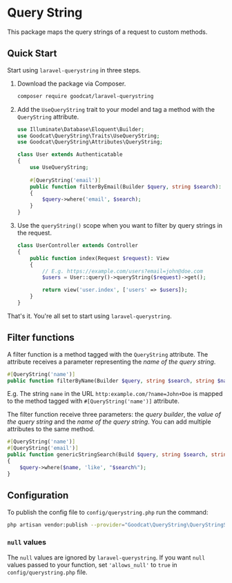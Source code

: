 # Query String

This package maps the query strings of a request to custom methods.

## Quick Start

Start using `laravel-querystring` in three steps.

1. Download the package via Composer.
   ```sh
   composer require goodcat/laravel-querystring
   ```
2. Add the `UseQueryString` trait to your model and tag a method with the `QueryString` attribute.
   ```php
   use Illuminate\Database\Eloquent\Builder;
   use Goodcat\QueryString\Traits\UseQueryString;
   use Goodcat\QueryString\Attributes\QueryString;
   
   class User extends Authenticatable
   {
       use UseQueryString;
       
       #[QueryString('email')]
       public function filterByEmail(Builder $query, string $search): void
       {
           $query->where('email', $search);
       }
   }
   ```
3. Use the `queryString()` scope when you want to filter by query strings in the request.
   ```php
   class UserController extends Controller
   {
       public function index(Request $request): View
       {
           // E.g. https://example.com/users?email=john@doe.com
           $users = User::query()->queryString($request)->get();
   
           return view('user.index', ['users' => $users]);
       }
   }
   ```

That's it. You're all set to start using `laravel-querystring`.

## Filter functions

A filter function is a method tagged with the `QueryString` attribute. The attribute receives a parameter representing the _name of the query string_.

```php
#[QueryString('name')]
public function filterByName(Builder $query, string $search, string $name): void 
```

E.g. The string `name` in the URL `http:example.com/?name=John+Doe` is mapped to the method tagged with `#[QueryString('name')]` attribute.

The filter function receive three parameters: the _query builder_, the _value of the query string_ and the _name of the query string_. You can add multiple attributes to the same method.

```php
#[QueryString('name')]
#[QueryString('email')]
public function genericStringSearch(Build $query, string $search, string $name): void
{
    $query->where($name, 'like', "$search%");
}
```

## Configuration

To publish the config file to `config/querystring.php` run the command:

```sh
php artisan vendor:publish --provider="Goodcat\QueryString\QueryStringServiceProvider"
```

### `null` values

The `null` values are ignored by `laravel-querystring`. If you want `null` values passed to your function, set `'allows_null'` to `true` in `config/querystring.php` file. 
